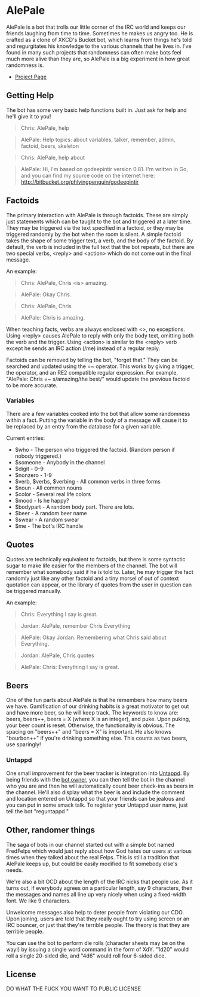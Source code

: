 # AlePale

AlePale is a bot that trolls our little corner of the IRC world and keeps our friends laughing from time to time. Sometimes he makes us angry too. He is crafted as a clone of XKCD's Bucket bot, which learns from things he's told and regurgitates his knowledge to the various channels that he lives in. I've found in many such projects that randomness can often make bots feel much more alive than they are, so AlePale is a big experiment in how great randomness is.

- [Project Page](https://bitbucket.org/phlyingpenguin/godeepintir/overview)

## Getting Help

The bot has some very basic help functions built in. Just ask for help and he'll give it to you!

> Chris: AlePale, help

> AlePale: Help topics: about variables, talker, remember, admin, factoid, beers, skeleton

> Chris: AlePale, help about

> AlePale: Hi, I'm based on godeepintir version 0.81. I'm written in Go, and you can find my source code on the internet here: http://bitbucket.org/phlyingpenguin/godeepintir

## Factoids

The primary interaction with AlePale is through factoids. These are simply just statements which can be taught to the bot and triggered at a later time. They may be triggered via the text specified in a factoid, or they may be triggered randomly by the bot when the room is silent. A simple factoid takes the shape of some trigger text, a verb, and the body of the factoid. By default, the verb is included in the full text that the bot repeats, but there are two special verbs, &lt;reply&gt; and &lt;action&gt; which do not come out in the final message.

An example:

> Chris: AlePale, Chris &lt;is&gt; amazing.

> AlePale: Okay Chris.

> Chris: AlePale, Chris

> AlePale: Chris is amazing.

When teaching facts, verbs are always enclosed with &lt;&gt;, no exceptions. Using &lt;reply&gt; causes AlePale to reply with only the body text, omitting both the verb and the trigger. Using &lt;action&gt; is similar to the &lt;reply&gt; verb except he sends an IRC action (/me) instead of a regular reply.

Factoids can be removed by telling the bot, "forget that." They can be searched and updated using the =~ operator. This works by giving a trigger, the operator, and an RE2 compatible regular expression. For example, "AlePale: Chris =~ s/amazing/the best/" would update the previous factoid to be more accurate.

### Variables

There are a few variables cooked into the bot that allow some randomness within a fact. Putting the variable in the body of a message will cause it to be replaced by an entry from the database for a given variable.

Current entries:

- $who - The person who triggered the factoid. (Random person if nobody triggered.)
- $someone - Anybody in the channel
- $digit - 0-9
- $nonzero - 1-9
- $verb, $verbs, $verbing - All common verbs in three forms
- $noun - All common nouns
- $color - Several real life colors
- $mood - Is he happy?
- $bodypart - A random body part. There are lots.
- $beer - A random beer name
- $swear - A random swear
- $me - The bot's IRC handle

## Quotes

Quotes are technically equivalent to factoids, but there is some syntactic sugar to make life easier for the members of the channel. The bot will remember what somebody said if he is told to. Later, he may trigger the fact randomly just like any other factoid and a tiny morsel of out of context quotation can appear, or the library of quotes from the user in question can be triggered manually.

An example:

> Chris: Everything I say is great.

> Jordan: AlePale, remember Chris Everything

> AlePale: Okay Jordan. Remembering what Chris said about Everything.

> Jordan: AlePale, Chris quotes

> AlePale: Chris: Everything I say is great.

## Beers

One of the fun parts about AlePale is that he remembers how many beers we have. Gamification of our drinking habits is a great motivator to get out and have more beer, so he will keep track. The keywords to know are: beers, beers++, beers = X (where X is an integer), and puke. Upon puking, your beer count is reset. Otherwise, the functionality is obvious. The spacing on "beers++" and "beers = X" is important. He also knows "bourbon++" if you're drinking something else. This counts as two beers, use sparingly!

### Untappd

One small improvement for the beer tracker is integration into [Untappd](http://untappd.com). By being friends with the [bot owner](https://untappd.com/user/phlyingpenguin), you can then tell the bot in the channel who you are and then he will automatically count beer check-ins as beers in the channel. He'll also display what the beer is and include the comment and location entered on Untappd so that your friends can be jealous and you can put in some smack talk. To register your Untappd user name, just tell the bot "reguntappd <your untappd user name>"

## Other, randomer things

The saga of bots in our channel started out with a simple bot named FredFelps which would just reply about how God hates our users at various times when they talked about the real Felps. This is still a tradition that AlePale keeps up, but could be easily modified to fit somebody else's needs.

We're also a bit OCD about the length of the IRC nicks that people use. As it turns out, if everybody agrees on a particular length, say 9 characters, then the messages and names all line up very nicely when using a fixed-width font. We like 9 characters.

Unwelcome messages also help to deter people from violating our CDO. Upon joining, users are told that they really ought to try using screen or an IRC bouncer, or just that they're terrible people. The theory is that they are terrible people.

You can use the bot to perform die rolls (character sheets may be on the way!)
by issuing a single word command in the form of XdY. "1d20" would roll a single
20-sided die, and "4d6" would roll four 6-sided dice.

## License

DO WHAT THE FUCK YOU WANT TO PUBLIC LICENSE
